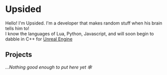 # Upsided
Hello! I'm Upsided. I'm a developer that makes random stuff when his brain tells him to!  
I know the languages of Lua, Python, Javascript, and will soon begin to dabble in C++ for [Unreal Engine](https://www.unrealengine.com/en-US/)
## Projects
*...Nothing good enough to put here yet 🕸*
